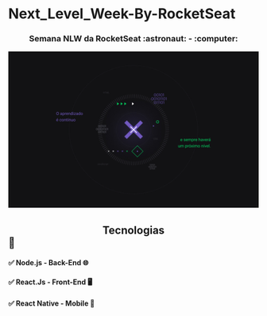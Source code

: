# Next_Level_Week-By-RocketSeat

<center><h3>Semana NLW da RocketSeat :astronaut: - :computer:</h3></center>

![NLW](/Image/1440x900.jpg)

## <center>Tecnologias</center> :call_me_hand:

#### :white_check_mark: Node.js - Back-End :globe_with_meridians:
#### :white_check_mark: React.Js - Front-End :desktop_computer: 
#### :white_check_mark: React Native - Mobile :iphone: 
